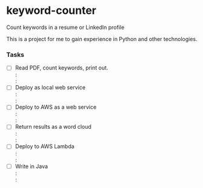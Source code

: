 # keyword-counter
Count keywords in a resume or LinkedIn profile

This is a project for me to gain experience in Python and other technologies.

### Tasks
- [ ] Read PDF, count keywords, print out.  
:  
:  
- [ ] Deploy as local web service  
:  
:  
- [ ] Deploy to AWS as a web service  
:  
:  
- [ ] Return results as a word cloud  
:  
:  
- [ ] Deploy to AWS Lambda  
:  
:  
- [ ] Write in Java  
:  
:  
